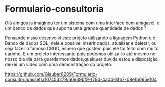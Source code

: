 # Formulario-consultoria

Olá amigos ja imaginou ter um sistema com uma interface bem amigavel,
e um banco de dados que suporta uma grande quantidade de dados ?

Pensando nisso desenvolvi este projeto utilizando a liguagem Python e o Banco de dados SQL, nele e possivel inserir dados, atualizar e deletar, ou seja fazer o famoso CRUD, espero que gostem pois ele foi feito com muito carinho.
E um projeto interessante pois podemos utiliza-lo até mesmo no nosso dia dia para guardarmos dados,qualquer duvida estou a disposição, deixei um video com uma demonstração do projeto.



https://github.com/Glauber8289/Formulario-consultoria/assets/107453279/a0e39bf9-f79d-4a04-8f67-08efb095ef64

